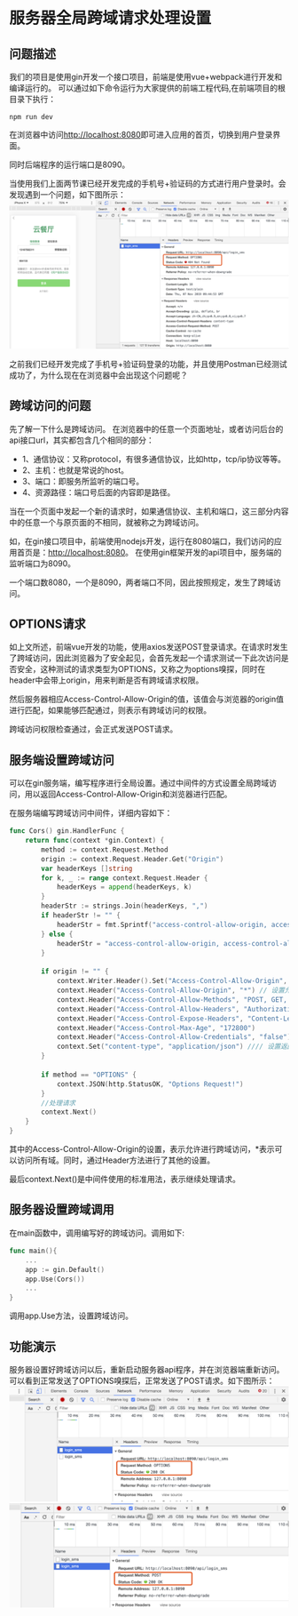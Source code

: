 # 服务器全局跨域请求处理设置


## 问题描述
我们的项目是使用gin开发一个接口项目，前端是使用vue+webpack进行开发和编译运行的。
可以通过如下命令运行为大家提供的前端工程代码,在前端项目的根目录下执行：
```
npm run dev
```

在浏览器中访问[http://localhost:8080](http://localhost:8080)即可进入应用的首页，切换到用户登录界面。

同时后端程序的运行端口是8090。

当使用我们上面两节课已经开发完成的手机号+验证码的方式进行用户登录时。会发现遇到一个问题，如下图所示：
![options跨域请求](img/WX20191107-174517@2x.png)

之前我们已经开发完成了手机号+验证码登录的功能，并且使用Postman已经测试成功了，为什么现在在浏览器中会出现这个问题呢？

## 跨域访问的问题
先了解一下什么是跨域访问。
在浏览器中的任意一个页面地址，或者访问后台的api接口url，其实都包含几个相同的部分：
* 1、通信协议：又称protocol，有很多通信协议，比如http，tcp/ip协议等等。
* 2、主机：也就是常说的host。
* 3、端口：即服务所监听的端口号。
* 4、资源路径：端口号后面的内容即是路径。

当在一个页面中发起一个新的请求时，如果通信协议、主机和端口，这三部分内容中的任意一个与原页面的不相同，就被称之为跨域访问。

如，在gin接口项目中，前端使用nodejs开发，运行在8080端口，我们访问的应用首页是：[http://localhost:8080](http://localhost:8080)。 在使用gin框架开发的api项目中，服务端的监听端口为8090。

一个端口数8080，一个是8090，两者端口不同，因此按照规定，发生了跨域访问。

## OPTIONS请求
如上文所述，前端vue开发的功能，使用axios发送POST登录请求。在请求时发生了跨域访问，因此浏览器为了安全起见，会首先发起一个请求测试一下此次访问是否安全，这种测试的请求类型为OPTIONS，又称之为options嗅探，同时在header中会带上origin，用来判断是否有跨域请求权限。

然后服务器相应Access-Control-Allow-Origin的值，该值会与浏览器的origin值进行匹配，如果能够匹配通过，则表示有跨域访问的权限。

跨域访问权限检查通过，会正式发送POST请求。

## 服务端设置跨域访问
可以在gin服务端，编写程序进行全局设置。通过中间件的方式设置全局跨域访问，用以返回Access-Control-Allow-Origin和浏览器进行匹配。

在服务端编写跨域访问中间件，详细内容如下：
```go
func Cors() gin.HandlerFunc {
	return func(context *gin.Context) {
		method := context.Request.Method
		origin := context.Request.Header.Get("Origin")
		var headerKeys []string
		for k, _ := range context.Request.Header {
			headerKeys = append(headerKeys, k)
		}
		headerStr := strings.Join(headerKeys, ",")
		if headerStr != "" {
			headerStr = fmt.Sprintf("access-control-allow-origin, access-control-allow-headers, %s", headerStr)
		} else {
			headerStr = "access-control-allow-origin, access-control-allow-headers"
		}

		if origin != "" {
			context.Writer.Header().Set("Access-Control-Allow-Origin", "*")
			context.Header("Access-Control-Allow-Origin", "*") // 设置允许访问所有域
			context.Header("Access-Control-Allow-Methods", "POST, GET, OPTIONS, PUT, DELETE,UPDATE")
			context.Header("Access-Control-Allow-Headers", "Authorization, Content-Length, X-CSRF-Token, Token,session,X_Requested_With,Accept, Origin, Host, Connection, Accept-Encoding, Accept-Language,DNT, X-CustomHeader, Keep-Alive, User-Agent, X-Requested-With, If-Modified-Since, Cache-Control, Content-Type, Pragma")
			context.Header("Access-Control-Expose-Headers", "Content-Length, Access-Control-Allow-Origin, Access-Control-Allow-Headers,Cache-Control,Content-Language,Content-Type,Expires,Last-Modified,Pragma,FooBar")
			context.Header("Access-Control-Max-Age", "172800")
			context.Header("Access-Control-Allow-Credentials", "false")
			context.Set("content-type", "application/json") //// 设置返回格式是json
		}

		if method == "OPTIONS" {
			context.JSON(http.StatusOK, "Options Request!")
		}
		//处理请求
		context.Next()
	}
}
```

其中的Access-Control-Allow-Origin的设置，表示允许进行跨域访问，*表示可以访问所有域。同时，通过Header方法进行了其他的设置。

最后context.Next()是中间件使用的标准用法，表示继续处理请求。

## 服务器设置跨域调用
在main函数中，调用编写好的跨域访问。调用如下:
```go
func main(){
    ...
    app := gin.Default()
    app.Use(Cors())
    ...
}
```
调用app.Use方法，设置跨域访问。

## 功能演示
服务器设置好跨域访问以后，重新启动服务器api程序，并在浏览器端重新访问。可以看到正常发送了OPTIONS嗅探后，正常发送了POST请求。如下图所示：
![options](img/WX20191107-195018@2x.png)
![options](img/WX20191107-195035@2x.png)












